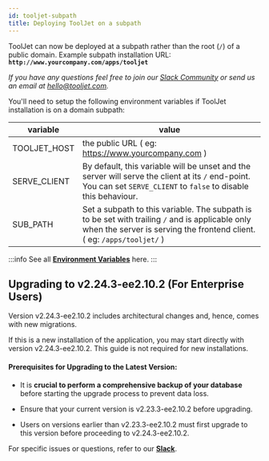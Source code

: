 ```yaml
---
id: tooljet-subpath
title: Deploying ToolJet on a subpath
---
```


ToolJet can now be deployed at a subpath rather than the root (`/`) of a public domain. Example subpath installation URL: **`http://www.yourcompany.com/apps/tooljet`**

*If you have any questions feel free to join our [Slack Community](https://tooljet.com/slack) or send us an email at hello@tooljet.com.*

You'll need to setup the following environment variables if ToolJet installation is on a domain subpath:

| variable | value |
| -------- | ---------------------- |
| TOOLJET_HOST | the public URL ( eg: https://www.yourcompany.com )  |
| SERVE_CLIENT | By default, this variable will be unset and the server will serve the client at its `/` end-point. You can set `SERVE_CLIENT` to `false` to disable this behaviour. |
| SUB_PATH | Set a subpath to this variable. The subpath is to be set with trailing `/` and is applicable only when the server is serving the frontend client. ( eg: `/apps/tooljet/` )  |


:::info
See all **[Environment Variables](/docs/setup/env-vars)** here.
:::

## Upgrading to v2.24.3-ee2.10.2 (For Enterprise Users)

Version v2.24.3-ee2.10.2 includes architectural changes and, hence, comes with new migrations.

If this is a new installation of the application, you may start directly with version v2.24.3-ee2.10.2. This guide is not required for new installations.

#### Prerequisites for Upgrading to the Latest Version:

- It is **crucial to perform a comprehensive backup of your database** before starting the upgrade process to prevent data loss.

- Ensure that your current version is v2.23.3-ee2.10.2 before upgrading. 

- Users on versions earlier than v2.23.3-ee2.10.2 must first upgrade to this version before proceeding to v2.24.3-ee2.10.2.

For specific issues or questions, refer to our **[Slack](https://tooljet.slack.com/join/shared_invite/zt-25438diev-mJ6LIZpJevG0LXCEcL0NhQ#)**.


